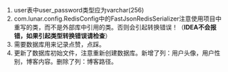1. user表中user_password类型应为varchar(256)
1. com.lunar.config.RedisConfig中的FastJsonRedisSerializer注意使用项目中重写的类，而不是外部库中引用的类。否则会引起转换错误！（**IDEA不会报错，如果引起类型转换错误请检查**）
1. 需要数据库用来记录点赞，点踩。
1. 更新了数据库初始文件，注意重新创建数据库。新增了列：用户头像，用户性别，博客内容。删除了列：博客路径。